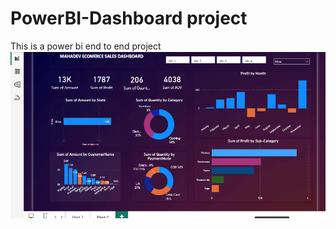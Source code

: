 # PowerBI-Dashboard project
This is a power bi end to end project
![image alt](https://github.com/Bsahani08/PowerBI-Dashboard/blob/2f102a9d7b850fb7148a8867cf93d8d40186acd7/user%20image1.png)
